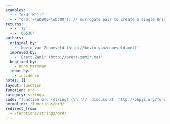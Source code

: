 ```yaml
---
examples:
  - - "ord('K');"
  - - "ord('\\uD800\\uDC00'); // surrogate pair to create a single Unicode character"
returns:
  - - '75'
  - - '65536'
authors:
  original by:
    - 'Kevin van Zonneveld (http://kevin.vanzonneveld.net)'
  improved by:
    - 'Brett Zamir (http://brett-zamir.me)'
  bugfixed by:
    - Onno Marsman
  input by:
    - incidence
notes: []
layout: function
function: ord
category: strings
code: "function ord (string) {\n  //  discuss at: http://phpjs.org/functions/ord/\n  // original by: Kevin van Zonneveld (http://kevin.vanzonneveld.net)\n  // bugfixed by: Onno Marsman\n  // improved by: Brett Zamir (http://brett-zamir.me)\n  //    input by: incidence\n  //   example 1: ord('K');\n  //   returns 1: 75\n  //   example 2: ord('\\uD800\\uDC00'); // surrogate pair to create a single Unicode character\n  //   returns 2: 65536\n\n  var str = string + '',\n    code = str.charCodeAt(0)\n  if (0xD800 <= code && code <= 0xDBFF) {\n    // High surrogate (could change last hex to 0xDB7F to treat high private surrogates as single characters)\n    var hi = code\n    if (str.length === 1) {\n      // This is just a high surrogate with no following low surrogate, so we return its value;\n      return code\n      // we could also throw an error as it is not a complete character, but someone may want to know\n    }\n    var low = str.charCodeAt(1)\n    return ((hi - 0xD800) * 0x400) + (low - 0xDC00) + 0x10000\n  }\n  if (0xDC00 <= code && code <= 0xDFFF) {\n    // Low surrogate\n    // This is just a low surrogate with no preceding high surrogate, so we return its value;\n    return code\n    // we could also throw an error as it is not a complete character, but someone may want to know\n  }\n  return code\n}\n"
permalink: /functions/ord/
redirect_from:
  - /functions/strings/ord/
---
```


<!-- WARNING! This file is auto generated by `npm run web:inject`, do not edit by hand -->
